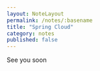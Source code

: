 ```yaml
---
layout: NoteLayout
permalink: /notes/:basename
title: "Spring Cloud"
category: notes
published: false
---
```


See you soon
